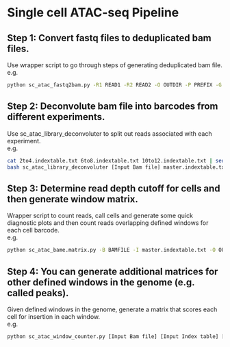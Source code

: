 # Single cell ATAC-seq Pipeline

## Step 1: Convert fastq files to deduplicated bam files.
Use wrapper script to go through steps of generating deduplicated bam file.
e.g.
```bash
python sc_atac_fastq2bam.py -R1 READ1 -R2 READ2 -O OUTDIR -P PREFIX -G GENOME
```


## Step 2: Deconvolute bam file into barcodes from different experiments.
Use sc_atac_library_deconvoluter to split out reads associated with each experiment.  
e.g.
```bash
cat 2to4.indextable.txt 6to8.indextable.txt 10to12.indextable.txt | sed -i 's/_P*//g > master.indextable.txt'
bash sc_atac_library_deconvoluter [Input Bam file] master.indextable.txt [Output prefix] [Output extension, e.g. '.nodpus.bam']
```


## Step 3: Determine read depth cutoff for cells and then generate window matrix.  
Wrapper script to count reads, call cells and generate some quick diagnostic plots and then count reads overlapping defined windows for each cell barcode.  
e.g.
```bash
python sc_atac_bame.matrix.py -B BAMFILE -I master.indextable.txt -O OUTDIR -P PREFIX -C READCUTOFF -W WINDOWBED
```


## Step 4: You can generate additional matrices for other defined windows in the genome (e.g. called peaks).
Given defined windows in the genome, generate a matrix that scores each cell for insertion in each window.  
e.g.
```bash
python sc_atac_window_counter.py [Input Bam file] [Input Index table] [Window BED] [Output file] [Include sites with no reads? (True/False)]
```